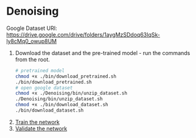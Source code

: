 # Denoising
Google Dataset URI: https://drive.google.com/drive/folders/1aygMzSDdoq63IqSk-ly8cMq0_owup8UM

1. Download the dataset and the pre-trained model - run the commands from the root.
    ```bash
    # pretrained model
    chmod +x ./bin/download_pretrained.sh
    ./bin/download_pretrained.sh
    # open google dataset
    chmod +x ./Denoising/bin/unzip_dataset.sh
    ./Denoising/bin/unzip_dataset.sh
    chmod +x ./bin/download_dataset.sh
    ./bin/download_dataset.sh
    ```
2. [Train the network](network_trainer.ipynb)
3. [Validate the network](network_validation.ipynb)
